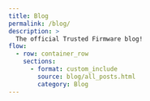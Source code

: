 ```yaml
---
title: Blog
permalink: /blog/
description: >
  The official Trusted Firmware blog!
flow:
  - row: container_row
    sections:
      - format: custom_include
        source: blog/all_posts.html
        category: Blog
---
```

